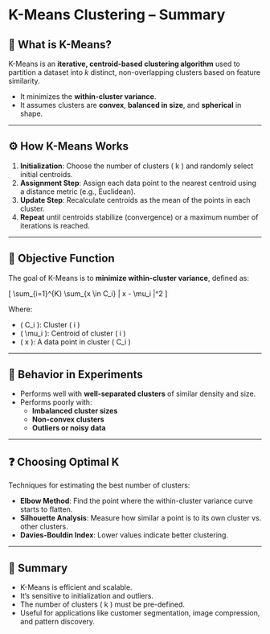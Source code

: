 # K-Means Clustering – Summary

## 📌 What is K-Means?

K-Means is an **iterative, centroid-based clustering algorithm** used to partition a dataset into *k* distinct, non-overlapping clusters based on feature similarity.

- It minimizes the **within-cluster variance**.
- It assumes clusters are **convex**, **balanced in size**, and **spherical** in shape.

---

## ⚙️ How K-Means Works

1. **Initialization**: Choose the number of clusters \( k \) and randomly select initial centroids.
2. **Assignment Step**: Assign each data point to the nearest centroid using a distance metric (e.g., Euclidean).
3. **Update Step**: Recalculate centroids as the mean of the points in each cluster.
4. **Repeat** until centroids stabilize (convergence) or a maximum number of iterations is reached.

---

## 🎯 Objective Function

The goal of K-Means is to **minimize within-cluster variance**, defined as:

\[
\sum_{i=1}^{K} \sum_{x \in C_i} \| x - \mu_i \|^2
\]

Where:
- \( C_i \): Cluster \( i \)
- \( \mu_i \): Centroid of cluster \( i \)
- \( x \): A data point in cluster \( C_i \)

---

## 🧪 Behavior in Experiments

- Performs well with **well-separated clusters** of similar density and size.
- Performs poorly with:
  - **Imbalanced cluster sizes**
  - **Non-convex clusters**
  - **Outliers or noisy data**

---

## ❓ Choosing Optimal K

Techniques for estimating the best number of clusters:
- **Elbow Method**: Find the point where the within-cluster variance curve starts to flatten.
- **Silhouette Analysis**: Measure how similar a point is to its own cluster vs. other clusters.
- **Davies-Bouldin Index**: Lower values indicate better clustering.

---

## 📌 Summary

- K-Means is efficient and scalable.
- It’s sensitive to initialization and outliers.
- The number of clusters \( k \) must be pre-defined.
- Useful for applications like customer segmentation, image compression, and pattern discovery.
